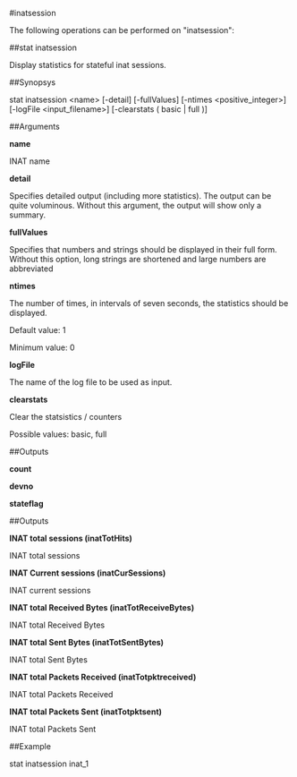 #inatsession

The following operations can be performed on "inatsession":


##stat inatsession

Display statistics for stateful inat sessions.


##Synopsys

stat inatsession &lt;name> [-detail] [-fullValues] [-ntimes &lt;positive_integer>] [-logFile &lt;input_filename>] [-clearstats ( basic | full )]


##Arguments

<b>name</b>
INAT name

<b>detail</b>
Specifies detailed output (including more statistics). The output can be quite voluminous. Without this argument, the output will show only a summary.

<b>fullValues</b>
Specifies that numbers and strings should be displayed in their full form. Without this option, long strings are shortened and large numbers are abbreviated

<b>ntimes</b>
The number of times, in intervals of seven seconds, the statistics should be displayed.
Default value: 1
Minimum value: 0

<b>logFile</b>
The name of the log file to be used as input.

<b>clearstats</b>
Clear the statsistics / counters
Possible values: basic, full



##Outputs

<b>count</b>

<b>devno</b>

<b>stateflag</b>



##Outputs

<b>INAT total sessions (inatTotHits)</b>
INAT total sessions

<b>INAT Current sessions (inatCurSessions)</b>
INAT current sessions

<b>INAT total Received Bytes (inatTotReceiveBytes)</b>
INAT total Received Bytes

<b>INAT total Sent Bytes (inatTotSentBytes)</b>
INAT total Sent Bytes

<b>INAT total Packets Received (inatTotpktreceived)</b>
INAT total Packets Received

<b>INAT total Packets Sent (inatTotpktsent)</b>
INAT total Packets Sent



##Example

stat inatsession inat_1

